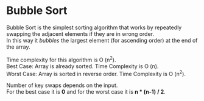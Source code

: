 # Bubble Sort  

Bubble Sort is the simplest sorting algorithm that works by repeatedly swapping the adjacent elements if they are in wrong order.  
In this way it *bubbles* the largest element (for ascending order) at the end of the array.  
 
 Time complexity for this algorithm is O (n<sup>2</sup>).  
 Best Case: Array is already sorted. Time Complexity is O (n).  
 Worst Case: Array is sorted in reverse order. Time Complexity is O (n<sup>2</sup>).  
    
 Number of key swaps depends on the input.  
 For the best case it is **0** and for the worst case it is **n * (n-1) / 2**.  
